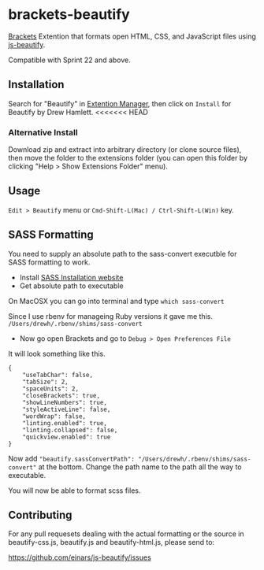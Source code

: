 brackets-beautify
=================

[Brackets](http://brackets.io/) Extention that formats open HTML, CSS, and JavaScript files using [js-beautify](https://github.com/einars/js-beautify).

Compatible with  Sprint 22 and above.

Installation
---
Search for "Beautify" in [Extention Manager](https://github.com/adobe/brackets/wiki/Brackets-Extensions), then click on `Install` for Beautify by Drew Hamlett.
<<<<<<< HEAD

### Alternative Install

Download zip and extract into arbitrary directory (or clone source files), then move the folder to the extensions folder (you can open this folder by clicking "Help > Show Extensions Folder" menu).

Usage
---

`Edit > Beautify` menu or `Cmd-Shift-L(Mac) / Ctrl-Shift-L(Win)` key.

SASS Formatting
---

You need to supply an absolute path to the sass-convert executble for SASS formatting to work.

+ Install [SASS Installation website](http://sass-lang.com/install)
+ Get absolute path to executable

On MacOSX you can go into terminal and type ```which sass-convert```

Since I use rbenv for manageing Ruby versions it gave me this.
```/Users/drewh/.rbenv/shims/sass-convert```

+ Now go open Brackets and go to ```Debug > Open Preferences File```


It will look something like this.

	{
	    "useTabChar": false,
	    "tabSize": 2,
	    "spaceUnits": 2,
	    "closeBrackets": true,
	    "showLineNumbers": true,
	    "styleActiveLine": false,
	    "wordWrap": false,
	    "linting.enabled": true,
	    "linting.collapsed": false,
	    "quickview.enabled": true
	}

Now add ```"beautify.sassConvertPath": "/Users/drewh/.rbenv/shims/sass-convert"``` at the bottom.  Change the path name to the path all the way to executable.

You will now be able to format scss files.


Contributing
---

For any pull requesets dealing with the actual formatting or the source in beautify-css.js, beautify.js and beautify-html.js, please send to:

https://github.com/einars/js-beautify/issues






